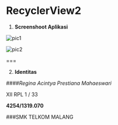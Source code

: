 # RecyclerView2

1. **Screenshoot Aplikasi**

  ![pic1](https://cloud.githubusercontent.com/assets/22065791/19996047/498d314c-a28f-11e6-96e1-8bd3cadf197d.jpg)

  ![pic2](https://cloud.githubusercontent.com/assets/22065791/19995986/c8dea7d8-a28e-11e6-8440-5544db2da5fd.jpg)
  
  ===

2. **Identitas**

 ####*Regina Acintya Prestiana Mahaeswari*

 XII RPL 1 / 33
 
 **4254/1319.070**
 
 ###SMK TELKOM MALANG
